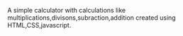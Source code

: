 A simple calculator with calculations like multiplications,divisons,subraction,addition created using HTML,CSS,javascript.
